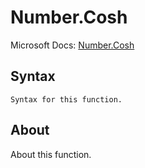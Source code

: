 ---
---

# Number.Cosh

Microsoft Docs: [Number.Cosh](https://docs.microsoft.com/en-us/powerquery-m/number-cosh)

## Syntax

```powerquery-m
Syntax for this function.
```

## About

About this function.

